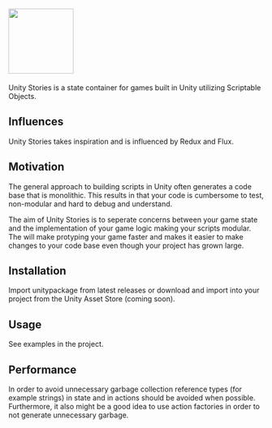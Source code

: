 # <img src="https://s3.amazonaws.com/unity-stories/unity-stories-withname.png" height="128">
Unity Stories is a state container for games built in Unity utilizing Scriptable Objects. 

## Influences
Unity Stories takes inspiration and is influenced by Redux and Flux.

## Motivation
The general approach to building scripts in Unity often generates a code base that is monolithic. This results in that your code is cumbersome to test, non-modular and hard to debug and understand. 

The aim of Unity Stories is to seperate concerns between your game state and the implementation of your game logic making your scripts modular. The will make protyping your game faster and makes it easier to make changes to your code base even though your project has grown large.  

## Installation
Import unitypackage from latest releases or download and import into your project from the Unity Asset Store (coming soon).

## Usage
See examples in the project.

## Performance
In order to avoid unnecessary garbage collection reference types (for example strings) in state and in actions should be avoided when possible. Furthermore, it also might be a good idea to use action factories in order to not generate unnecessary garbage. 